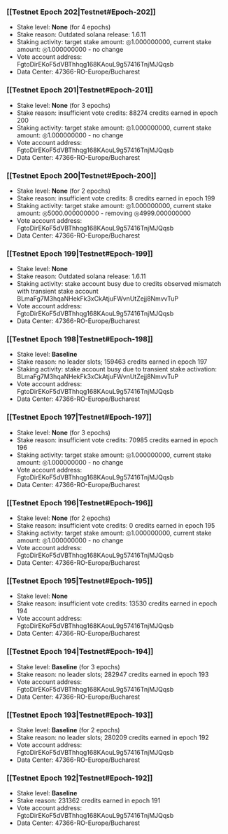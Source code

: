 ### [[Testnet Epoch 202|Testnet#Epoch-202]]
* Stake level: **None** (for 4 epochs)
* Stake reason: Outdated solana release: 1.6.11
* Staking activity: target stake amount: ◎1.000000000, current stake amount: ◎1.000000000 - no change
* Vote account address: FgtoDirEKoF5dVBThhqg168KAouL9g57416TnjMJQqsb
* Data Center: 47366-RO-Europe/Bucharest
### [[Testnet Epoch 201|Testnet#Epoch-201]]
* Stake level: **None** (for 3 epochs)
* Stake reason: insufficient vote credits: 88274 credits earned in epoch 200
* Staking activity: target stake amount: ◎1.000000000, current stake amount: ◎1.000000000 - no change
* Vote account address: FgtoDirEKoF5dVBThhqg168KAouL9g57416TnjMJQqsb
* Data Center: 47366-RO-Europe/Bucharest
### [[Testnet Epoch 200|Testnet#Epoch-200]]
* Stake level: **None** (for 2 epochs)
* Stake reason: insufficient vote credits: 8 credits earned in epoch 199
* Staking activity: target stake amount: ◎1.000000000, current stake amount: ◎5000.000000000 - removing ◎4999.000000000
* Vote account address: FgtoDirEKoF5dVBThhqg168KAouL9g57416TnjMJQqsb
* Data Center: 47366-RO-Europe/Bucharest
### [[Testnet Epoch 199|Testnet#Epoch-199]]
* Stake level: **None**
* Stake reason: Outdated solana release: 1.6.11
* Staking activity: stake account busy due to credits observed mismatch with transient stake account BLmaFg7M3hqaNHekFk3xCkAtjuFWvnUtZejj8NmvvTuP
* Vote account address: FgtoDirEKoF5dVBThhqg168KAouL9g57416TnjMJQqsb
* Data Center: 47366-RO-Europe/Bucharest
### [[Testnet Epoch 198|Testnet#Epoch-198]]
* Stake level: **Baseline**
* Stake reason: no leader slots; 159463 credits earned in epoch 197
* Staking activity: stake account busy due to transient stake activation: BLmaFg7M3hqaNHekFk3xCkAtjuFWvnUtZejj8NmvvTuP
* Vote account address: FgtoDirEKoF5dVBThhqg168KAouL9g57416TnjMJQqsb
* Data Center: 47366-RO-Europe/Bucharest
### [[Testnet Epoch 197|Testnet#Epoch-197]]
* Stake level: **None** (for 3 epochs)
* Stake reason: insufficient vote credits: 70985 credits earned in epoch 196
* Staking activity: target stake amount: ◎1.000000000, current stake amount: ◎1.000000000 - no change
* Vote account address: FgtoDirEKoF5dVBThhqg168KAouL9g57416TnjMJQqsb
* Data Center: 47366-RO-Europe/Bucharest
### [[Testnet Epoch 196|Testnet#Epoch-196]]
* Stake level: **None** (for 2 epochs)
* Stake reason: insufficient vote credits: 0 credits earned in epoch 195
* Staking activity: target stake amount: ◎1.000000000, current stake amount: ◎1.000000000 - no change
* Vote account address: FgtoDirEKoF5dVBThhqg168KAouL9g57416TnjMJQqsb
* Data Center: 47366-RO-Europe/Bucharest
### [[Testnet Epoch 195|Testnet#Epoch-195]]
* Stake level: **None**
* Stake reason: insufficient vote credits: 13530 credits earned in epoch 194
* Vote account address: FgtoDirEKoF5dVBThhqg168KAouL9g57416TnjMJQqsb
* Data Center: 47366-RO-Europe/Bucharest
### [[Testnet Epoch 194|Testnet#Epoch-194]]
* Stake level: **Baseline** (for 3 epochs)
* Stake reason: no leader slots; 282947 credits earned in epoch 193
* Vote account address: FgtoDirEKoF5dVBThhqg168KAouL9g57416TnjMJQqsb
* Data Center: 47366-RO-Europe/Bucharest
### [[Testnet Epoch 193|Testnet#Epoch-193]]
* Stake level: **Baseline** (for 2 epochs)
* Stake reason: no leader slots; 280209 credits earned in epoch 192
* Vote account address: FgtoDirEKoF5dVBThhqg168KAouL9g57416TnjMJQqsb
* Data Center: 47366-RO-Europe/Bucharest
### [[Testnet Epoch 192|Testnet#Epoch-192]]
* Stake level: **Baseline**
* Stake reason: 231362 credits earned in epoch 191
* Vote account address: FgtoDirEKoF5dVBThhqg168KAouL9g57416TnjMJQqsb
* Data Center: 47366-RO-Europe/Bucharest